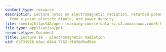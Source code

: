 ```yaml
---
content_type: resource
description: Lecture notes on electromagnetic radiation, retarded potentials, radiation
  from a point electric dipole, and power density.
file: /media/https%3A/open-learning-course-data-rc.s3.amazonaws.com/6-013-electromagnetics-and-applications-fall-2005/8b731926b8ec68447762df43dd0ed5e4_lec19.pdf
file_type: application/pdf
resourcetype: Document
title: Lecture 19 - Electromagnetic Radiation
uid: 8b731926-b8ec-6844-7762-df43dd0ed5e4
---
```

